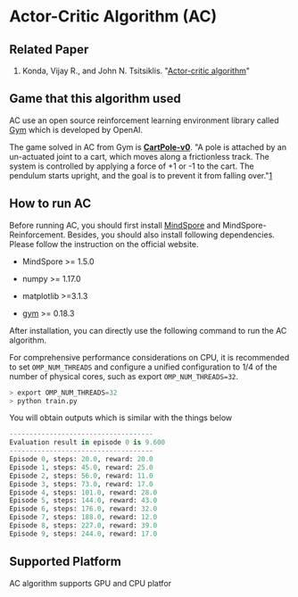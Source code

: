 # Actor-Critic Algorithm (AC)

## Related Paper

1. Konda, Vijay R., and John N. Tsitsiklis. "[Actor-critic algorithm](https://proceedings.neurips.cc/paper/1999/file/6449f44a102fde848669bdd9eb6b76fa-Paper.pdf)"

## Game that this algorithm used

AC use  an open source reinforcement learning environment library called  [Gym](https://github.com/openai/gym) which is developed by OpenAI.

The game solved in AC from Gym is [**CartPole-v0**](https://gym.openai.com/envs/CartPole-v0/). "A pole is attached by an un-actuated joint to a cart, which moves along a frictionless track. The system is controlled by applying a force of +1 or -1 to the cart. The pendulum starts upright, and the goal is to prevent it from falling over."[1](https://gym.openai.com/envs/CartPole-v0/)

## How to run AC

Before running AC, you should first install [MindSpore](https://www.mindspore.cn/install) and MindSpore-Reinforcement. Besides, you should also install following dependencies. Please follow the instruction on the official website.

- MindSpore >= 1.5.0

- numpy >= 1.17.0
- matplotlib >=3.1.3
- [gym](https://github.com/openai/gym) >= 0.18.3

After installation, you can directly use the following command to run the AC algorithm.

For comprehensive performance considerations on CPU, it is recommended to set `OMP_NUM_THREADS` and configure a unified configuration to 1/4 of the number of physical cores, such as export `OMP_NUM_THREADS=32`.

```python
> export OMP_NUM_THREADS=32
> python train.py
```

You will obtain outputs which is similar with the things below

```python
------------------------------------
Evaluation result in episode 0 is 9.600
------------------------------------
Episode 0, steps: 20.0, reward: 20.0
Episode 1, steps: 45.0, reward: 25.0
Episode 2, steps: 56.0, reward: 11.0
Episode 3, steps: 73.0, reward: 17.0
Episode 4, steps: 101.0, reward: 28.0
Episode 5, steps: 144.0, reward: 43.0
Episode 6, steps: 176.0, reward: 32.0
Episode 7, steps: 188.0, reward: 12.0
Episode 8, steps: 227.0, reward: 39.0
Episode 9, steps: 244.0, reward: 17.0
```

## Supported Platform

AC algorithm supports  GPU and CPU platfor
